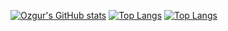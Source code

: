 [![Ozgur's GitHub stats](https://github-readme-stats.vercel.app/api?username=ozgurgulerx&show_icons=true&theme=merko)](https://github.com/ozgurgulerx/github-readme-stats)
[![Top Langs](https://github-readme-stats.vercel.app/api/top-langs/?username=ozgurgulerx)](https://github.com/ozgurgulerx/github-readme-stats)
[![Top Langs](https://github-readme-stats.vercel.app/api/top-langs/?username=ozgurgulerx&layout=donut-vertical)](https://github.com/ozgurgulerx/github-readme-stats)
<!--
**ozgurgulerx/ozgurgulerx** is a ✨ _special_ ✨ repository because its `README.md` (this file) appears on your GitHub profile.

Here are some ideas to get you started:

- 🔭 I’m currently working on ...
- 🌱 I’m currently learning ...
- 👯 I’m looking to collaborate on ...
- 🤔 I’m looking for help with ...
- 💬 Ask me about ...
- 📫 How to reach me: ...
- 😄 Pronouns: ...
- ⚡ Fun fact: ...
-->
